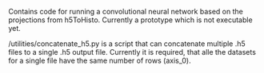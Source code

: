 Contains code for running a convolutional neural network based on the projections from h5ToHisto.
Currently a prototype which is not executable yet.

/utilities/concatenate_h5.py is a script that can concatenate multiple .h5 files to a single .h5 output file. Currently it is required, that alle the datasets for a single file have the same number of rows (axis_0).
